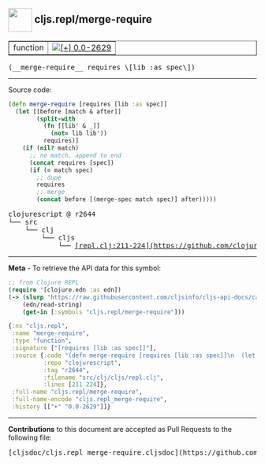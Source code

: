## <img width="48px" valign="middle" src="http://i.imgur.com/Hi20huC.png"> cljs.repl/merge-require

 <table border="1">
<tr>

<td>function</td>
<td><a href="https://github.com/cljsinfo/cljs-api-docs/tree/0.0-2629"><img valign="middle" alt="[+] 0.0-2629" src="https://img.shields.io/badge/+-0.0--2629-lightgrey.svg"></a> </td>
</tr>
</table>

 <samp>
(__merge-require__ requires \[lib :as spec\])<br>
</samp>

---





Source code:

```clj
(defn merge-require [requires [lib :as spec]]
  (let [[before [match & after]]
        (split-with
          (fn [[lib' & _]]
            (not= lib lib'))
          requires)]
    (if (nil? match)
      ;; no match, append to end
      (concat requires [spec])
      (if (= match spec)
        ;; dupe
        requires
        ;; merge
        (concat before [(merge-spec match spec)] after)))))
```

 <pre>
clojurescript @ r2644
└── src
    └── clj
        └── cljs
            └── <ins>[repl.clj:211-224](https://github.com/clojure/clojurescript/blob/r2644/src/clj/cljs/repl.clj#L211-L224)</ins>
</pre>


---

__Meta__ - To retrieve the API data for this symbol:

```clj
;; from Clojure REPL
(require '[clojure.edn :as edn])
(-> (slurp "https://raw.githubusercontent.com/cljsinfo/cljs-api-docs/catalog/cljs-api.edn")
    (edn/read-string)
    (get-in [:symbols "cljs.repl/merge-require"]))
```

```clj
{:ns "cljs.repl",
 :name "merge-require",
 :type "function",
 :signature ["[requires [lib :as spec]]"],
 :source {:code "(defn merge-require [requires [lib :as spec]]\n  (let [[before [match & after]]\n        (split-with\n          (fn [[lib' & _]]\n            (not= lib lib'))\n          requires)]\n    (if (nil? match)\n      ;; no match, append to end\n      (concat requires [spec])\n      (if (= match spec)\n        ;; dupe\n        requires\n        ;; merge\n        (concat before [(merge-spec match spec)] after)))))",
          :repo "clojurescript",
          :tag "r2644",
          :filename "src/clj/cljs/repl.clj",
          :lines [211 224]},
 :full-name "cljs.repl/merge-require",
 :full-name-encode "cljs.repl_merge-require",
 :history [["+" "0.0-2629"]]}

```

---

__Contributions__ to this document are accepted as Pull Requests to the following file:

 <pre>
[cljsdoc/cljs.repl_merge-require.cljsdoc](https://github.com/cljsinfo/cljs-api-docs/blob/master/cljsdoc/cljs.repl_merge-require.cljsdoc)
</pre>


